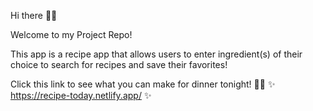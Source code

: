 Hi there 👋🏽

Welcome to my Project Repo!

This app is a recipe app that allows users to enter ingredient(s) of their choice to search for recipes and save their favorites!

Click this link to see what you can make for dinner tonight! 👨‍🍳
✨ https://recipe-today.netlify.app/ ✨
